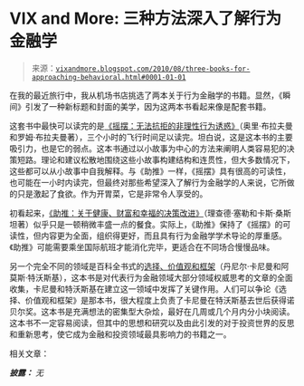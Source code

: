 <!--yml

分类：未分类

日期：2024-05-18 17:04:47

-->

# VIX and More: 三种方法深入了解行为金融学

> 来源：[`vixandmore.blogspot.com/2010/08/three-books-for-approaching-behavioral.html#0001-01-01`](http://vixandmore.blogspot.com/2010/08/three-books-for-approaching-behavioral.html#0001-01-01)

在我的最近旅行中，我从机场书店挑选了两本关于行为金融学的书籍。显然，《瞬间》引发了一种新标题和封面的美学，因为这两本书看起来像是配套书籍。

这套书中最快可以读完的是[《摇摆：无法抗拒的非理性行为诱惑》](http://www.amazon.com/Sway-Irresistible-Pull-Irrational-Behavior/dp/0385530609/ref=ntt_at_ep_dpt_1)（奥里·布拉夫曼和罗姆·布拉夫曼著），三个小时的飞行时间足以读完。坦白说，这是这本书的主要吸引力，也是它的弱点。这本书通过以小故事为中心的方法来阐明人类容易犯的决策短路。理论和建议松散地围绕这些小故事构建结构和连贯性，但大多数情况下，这些都可以从小故事中自我解释。与《助推》一样，《摇摆》具有很高的可读性，也可能在一小时内读完，但最终对那些希望深入了解行为金融学的人来说，它所做的只是激起了食欲。作为开胃菜，它是非常令人享受的。

初看起来，[《助推：关于健康、财富和幸福的决策改进》](http://www.amazon.com/Nudge-Improving-Decisions-Health-Happiness/dp/014311526X/ref=ntt_at_ep_dpt_1)（理查德·塞勒和卡斯·桑斯坦著）似乎只是一顿稍微丰盛一点的餐食。实际上，《助推》保持了《摇摆》的可读性，但内容更为全面，组织得更好，而且具有行为金融学学术导论的厚重感。《助推》可能需要乘坐国际航班才能消化完毕，更适合在不同场合慢慢品味。

另一个完全不同的领域是百科全书式的[选择、价值观和框架](http://www.amazon.com/Choices-Values-Frames-Daniel-Kahneman/dp/0521627494/ref=ntt_at_ep_dpt_1)（丹尼尔·卡尼曼和阿莫斯·特沃斯基），这本书是对代表行为金融领域大部分领域权威思考的文章的全面收集，卡尼曼和特沃斯基在建立这一领域中发挥了关键作用。人们可以争论《选择、价值观和框架》是那本书，很大程度上负责了卡尼曼在特沃斯基去世后获得诺贝尔奖。这本书是充满想法的密集型大杂烩，最好在几周或几个月内分小块阅读。这本书不一定容易阅读，但其中的思想和研究以及由此引发的对于投资世界的反思和重新思考，使它成为金融和投资领域最具影响力的书籍之一。

相关文章：

***披露：*** *无*
